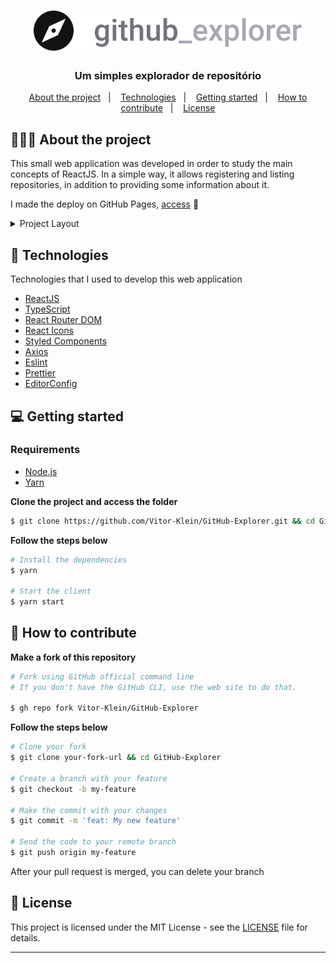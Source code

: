 <h1 align="center">
  <img src=".github/logo.svg" alt="Logo">
</h1>

<h3 align="center">
  Um simples explorador de repositório
</h3>

<p align="center">
  <a href="#-about-the-project">About the project</a>&nbsp;&nbsp;&nbsp;|&nbsp;&nbsp;&nbsp;
  <a href="#-technologies">Technologies</a>&nbsp;&nbsp;&nbsp;|&nbsp;&nbsp;&nbsp;
  <a href="#-getting-started">Getting started</a>&nbsp;&nbsp;&nbsp;|&nbsp;&nbsp;&nbsp;
  <a href="#-how-to-contribute">How to contribute</a>&nbsp;&nbsp;&nbsp;|&nbsp;&nbsp;&nbsp;
  <a href="#-license">License</a>
</p>

## 👨🏻‍💻 About the project

This small web application was developed in order to study the main concepts of ReactJS. In a simple way, it allows registering and listing repositories, in addition to providing some information about it.

I made the deploy on GitHub Pages, [access](https://Vitor-Klein.github.io/GitHub-Explorer/) 📲

<details><summary>Project Layout</summary>
  <img alt="Dashboard-Dark" src="https://res.cloudinary.com/eliasgcf/image/upload/v1588186808/github-explorer/Captura_de_Tela_2020-04-29_a%CC%80s_15.55.32_rulsfk.png">
  <img alt="Repository-Dark" src="https://res.cloudinary.com/eliasgcf/image/upload/v1588186811/github-explorer/Captura_de_Tela_2020-04-29_a%CC%80s_15.55.44_inimy1.png">
  <img alt="Dashboard-Light" src="https://res.cloudinary.com/eliasgcf/image/upload/v1588187143/github-explorer/Captura_de_Tela_2020-04-29_a%CC%80s_16.05.24_z06pcs.png">
  <img alt="Repository-Light" src="https://res.cloudinary.com/eliasgcf/image/upload/v1588187172/github-explorer/Captura_de_Tela_2020-04-29_a%CC%80s_16.06.03_cancm1.png">
</details>

## 🚀 Technologies

Technologies that I used to develop this web application

- [ReactJS](https://reactjs.org/)
- [TypeScript](https://www.typescriptlang.org/)
- [React Router DOM](https://reacttraining.com/react-router/)
- [React Icons](https://react-icons.netlify.com/#/)
- [Styled Components](https://styled-components.com/)
- [Axios](https://github.com/axios/axios)
- [Eslint](https://eslint.org/)
- [Prettier](https://prettier.io/)
- [EditorConfig](https://editorconfig.org/)

## 💻 Getting started

### Requirements

- [Node.js](https://nodejs.org/en/)
- [Yarn](https://yarnpkg.com/)

**Clone the project and access the folder**

```bash
$ git clone https://github.com/Vitor-Klein/GitHub-Explorer.git && cd GitHub-Explorer
```

**Follow the steps below**

```bash
# Install the dependencies
$ yarn

# Start the client
$ yarn start
```

## 🤔 How to contribute

**Make a fork of this repository**

```bash
# Fork using GitHub official command line
# If you don't have the GitHub CLI, use the web site to do that.

$ gh repo fork Vitor-Klein/GitHub-Explorer
```

**Follow the steps below**

```bash
# Clone your fork
$ git clone your-fork-url && cd GitHub-Explorer

# Create a branch with your feature
$ git checkout -b my-feature

# Make the commit with your changes
$ git commit -m 'feat: My new feature'

# Send the code to your remote branch
$ git push origin my-feature
```

After your pull request is merged, you can delete your branch

## 📝 License

This project is licensed under the MIT License - see the [LICENSE](LICENSE) file for details.

---
